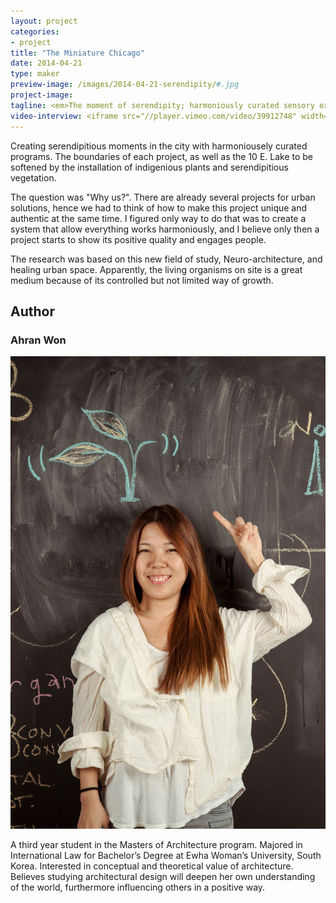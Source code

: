 ```yaml
---
layout: project
categories: 
- project
title: "The Miniature Chicago"
date: 2014-04-21
type: maker
preview-image: /images/2014-04-21-serendipity/#.jpg
project-image:
tagline: <em>The moment of serendipity; harmoniously curated sensory experiences to evoke new emotions.</em>
video-interview: <iframe src="//player.vimeo.com/video/39912748" width="500" height="281" frameborder="0" webkitallowfullscreen mozallowfullscreen allowfullscreen></iframe> <p class="col-md-10 col-md-offset-3"><a href="http://vimeo.com/39912748">SAIC AGC GFRY Studio mock-up test</a> from <a href="http://vimeo.com/user10322039">David Evancho</a> on <a href="https://vimeo.com">Vimeo</a>.</p>
---
```


<p class="col-md-8 col-md-offset-2"> Creating serendipitious moments in the city with harmoniousely curated programs. The boundaries of each project, as well as the 10 E. Lake to be softened by the installation of indigenious plants and serendipitious vegetation.</p>


<p class="col-md-8 col-md-offset-2"> The question was "Why us?". There are already several projects for urban solutions, hence we had to think of how to make this project unique and authentic at the same time. I figured only way to do that was to create a system that allow everything works harmoniously, and I believe only then a project starts to show its positive quality and engages people.</p>

<p class="col-md-8 col-md-offset-2"> The research was based on this new field of study, Neuro-architecture, and healing urban space. Apparently, the living organisms on site is a great medium because of its controlled but not limited way of growth.</p>


<h2 class="col-md-10 col-md-offset-2">Author</h2>
	
<h3 class="col-md-12 col-md-offset-2">Ahran Won</h3>

<p  class="col-md-2 pull-right"><img class="img-responsive img-rounded img-author" src="/images/2014-04-21-serendipity/erin.jpg" alt="Ahran Won"/></p>

<p class="col-md-7 col-md-offset-2">
A third year student in the Masters of Architecture program.
Majored in International Law for Bachelor’s Degree at Ewha Woman’s University, South Korea. 
Interested in conceptual and theoretical value of architecture. Believes studying architectural design will deepen her own understanding of the world, furthermore influencing others in a positive way.</p>